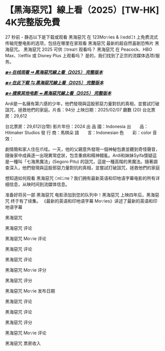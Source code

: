 <h1>【黑海惡咒】線上看（2025）[TW-HK] 4K完整版免費</h1>

27 秒前 - 静态以下是下载或观看 黑海惡咒 在 123Mo𝚟ies & 𝚁edd𝙸t 上免费流式传输完整电影的选项，包括在哪里在家观看 黑海惡咒 最新的超自然喜剧恐怖片 黑海惡咒。 黑海惡咒 2025 可供 𝚂trea𝙼 观看吗？ 黑海惡咒 在 Peacock、HBO Max、𝙽etflix 或 Disney Plus 上观看吗？ 是的，我们找到了正宗的流媒体选项/服务。

_**[⧆⟢ 在线观看 ➺ 黑海惡咒線上看（2025） 完整版本](https://surl.li/shcwba)**_

_**[⧆⟢ 在此下载 ⇆ 黑海惡咒線上看（2025） 完整版本](https://surl.li/shcwba)**_

_**[⧆⟢ 搜索其他电影 ⇴ 黑海惡咒線上看（2025） 完整版本](https://surl.li/shcwba)**_

Ardi是一名擁有第六感的少年，他們發現與這股邪惡力量對抗的真相，並嘗試打破詛咒，拯救他們的家庭。片長：94分 上映日期：2025/02/07 廳數 (20) 台北票房：29,612

台北票房：29,612(台幣)
影片年份：2024
出  品  國：Indonesia
出　　品：Hitmaker Studios
發  行  商：馬棋朵
語　　言：Indonesian
色　　彩：color
音　　效：

劇情簡和家人住在爪哇。一天，他的父親意外發現一個神秘包裹並聽到奇怪聲音，隨後家中成員逐一出現異常症狀，包含重病和精神錯亂。Ardi和妹妹Syifa懷疑這是一種叫「七海黑魔法」(Segoro Pitu) 的詛咒，這是一種高階的黑魔法。隨著調查深入，他們發現與這股邪惡力量對抗的真相，並嘗試打破詛咒，拯救他們的家庭

想知道如何观看 黑海惡咒 𝙾nl𝚒ne？我们拥有最新英语和印地语字幕电影的所有详细信息，从映时间到流媒体信息。

准备好将另一部 黑海惡咒 电影添加到您的队列中！黑海惡咒 上映四年后，黑海惡咒 终于有了续集。 《最新的英语和印地语字幕 Mo𝚟ies》讲述了最新的英语和印地语字幕

黑海惡咒

黑海惡咒 评论

黑海惡咒 Mo𝚟ie 评论

黑海惡咒 评论

黑海惡咒 评论

黑海惡咒 Mo𝚟ie 评分

黑海惡咒 评分

黑海惡咒 Mo𝚟ie 发布日期

黑海惡咒 评论

黑海惡咒 评论

黑海惡咒 评分

黑海惡咒 Mo𝚟ie 评论

黑海惡咒 票房收入
